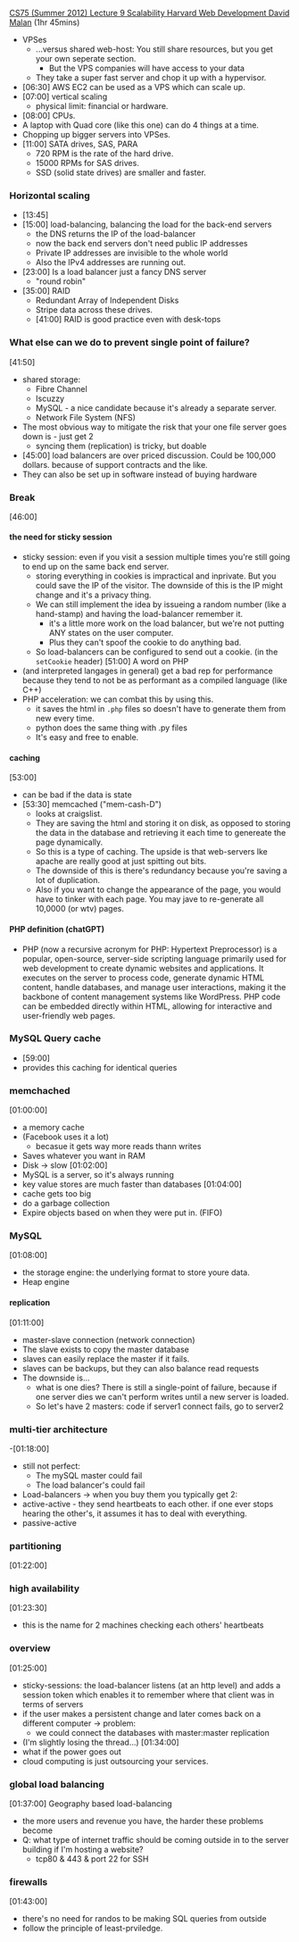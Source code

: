 [CS75 (Summer 2012) Lecture 9 Scalability Harvard Web Development David Malan](https://www.youtube.com/watch?v=-W9F__D3oY4)
(1hr 45mins)
- VPSes
  - ...versus shared web-host: You still share resources, but you get your own seperate section.
    - But the VPS companies will have access to your data
  - They take a super fast server and chop it up with a hypervisor.
- [06:30] AWS EC2 can be used as a VPS which can scale up.
- [07:00] vertical scaling
  - physical limit: financial or hardware.
- [08:00] CPUs.
- A laptop with Quad core (like this one) can do 4 things at a time.
- Chopping up bigger servers into VPSes.
- [11:00] SATA drives, SAS, PARA
  - 720 RPM is the rate of the hard drive.
  - 15000 RPMs for SAS drives.
  - SSD (solid state drives) are smaller and faster.

### Horizontal scaling

- [13:45]
- [15:00] load-balancing, balancing the load for the back-end servers
  - the DNS returns the IP of the load-balancer
  - now the back end servers don't need public IP addresses
  - Private IP addresses are invisible to the whole world
  - Also the IPv4 addresses are running out.
- [23:00] Is a load balancer just a fancy DNS server
  - "round robin"
- [35:00] RAID
  - Redundant Array of Independent Disks
  - Stripe data across these drives.
  - [41:00] RAID is good practice even with desk-tops
### What else can we do to prevent single point of failure?
[41:50]
- shared storage:
  - Fibre Channel
  - Iscuzzy
  - MySQL -  a nice candidate because it's already a separate server.
  - Network File System (NFS)
- The most obvious way to mitigate the risk that your one file server goes down is - just get 2
  - syncing them (replication) is tricky, but doable
- [45:00] load balancers are over priced discussion. Could be 100,000 dollars. because of support contracts and the like.
- They can also be set up in software instead of buying hardware

### Break
[46:00]
#### the need for sticky session
- sticky session: even if you visit a session multiple times you're still going to end up on the same back end server.
  - storing everything in cookies is impractical and inprivate. But you could save the IP of the visitor. The downside of this is the IP might change and it's a privacy thing.
  - We can still implement the idea by issueing a random number (like a hand-stamp) and having the load-balancer remember it.
    - it's a little more work on the load balancer, but we're not putting ANY states on the user computer.
    -  Plus they can't spoof the cookie to do anything bad.
  -  So load-balancers can be configured to send out a cookie. (in the `setCookie` header)
[51:00] A word on PHP
- (and interpreted langages in general) get a bad rep for performance because they tend to not be as performant as a compiled language (like C++)
- PHP acceleration: we can combat this by using this.
  - it saves the html in `.php` files so doesn't have to generate them from new every time.
  - python does the same thing with .py files
  - It's easy and free to enable.
#### caching
[53:00]
- can be bad if the data is state
- [53:30] memcached ("mem-cash-D")
  - looks at craigslist.
  - They are saving the html and storing it on disk, as opposed to storing the data in the database and retrieving it each time to genereate the page dynamically.  
  - So this is a type of caching. The upside is that web-servers lke apache are really good at just spitting out bits.
  - The downside of this is there's redundancy because you're saving a lot of duplication.
  - Also if you want to change the appearance of the page, you would have to tinker with each page. You may jave to re-generate all 10,0000 (or wtv) pages.
#### PHP definition (chatGPT)
- PHP (now a recursive acronym for PHP: Hypertext Preprocessor) is a popular, open-source, server-side scripting language primarily used for web development to create dynamic websites and applications. It executes on the server to process code, generate dynamic HTML content, handle databases, and manage user interactions, making it the backbone of content management systems like WordPress. PHP code can be embedded directly within HTML, allowing for interactive and user-friendly web pages.
### MySQL Query cache
- [59:00]
- provides this caching for identical queries
### memchached
[01:00:00]
- a memory cache
- (Facebook uses it a lot)
  - becasue it gets way more reads thann writes
- Saves whatever you want in RAM
- Disk -> slow
[01:02:00]
- MySQL is a server, so it's always running
- key value stores are much faster than databases
[01:04:00]
- cache gets too big
- do a garbage collection
- Expire objects based on when they were put in. (FIFO)
### MySQL
[01:08:00] 
- the storage engine: the underlying format to store youre data.
- Heap engine
#### replication
[01:11:00]
- master-slave connection (network connection)
- The slave exists to copy the master database
- slaves can easily replace the master if it fails.
- slaves can be backups, but they can also balance read requests
- The downside is...
  - what is one dies? There is still a single-point of failure, because if one server dies we can't perform writes until a new server is loaded.
  - So let's have 2 masters: code if server1 connect fails, go to server2
### multi-tier architecture
-[01:18:00]
- still not perfect:
  -  The mySQL master could fail
  -  The load balancer's could fail
-  Load-balancers -> when you buy them you typically get 2:
  -  active-active
    -  they send heartbeats to each other. if one ever stops hearing the other's, it assumes it has to deal with everything.
   - passive-active
### partitioning
[01:22:00]
### high availability
[01:23:30]
- this is the name for 2 machines checking each others' heartbeats
### overview
[01:25:00]
- sticky-sessions: the load-balancer listens (at an http level) and adds a session token which enables it to remember where that client was in terms of servers
- if the user makes a persistent change and later comes back on a different computer -> problem:
  - we could connect the databases with master:master replication
- (I'm slightly losing the thread...)
[01:34:00]
- what if the power goes out
- cloud computing is just outsourcing your services.
### global load balancing

 [01:37:00] Geography based load-balancing
 - the more users and revenue you have, the harder these problems become
- Q: what type of internet traffic should be coming outside in to the server building if I'm hosting a website?
  - tcp80 & 443 & port 22 for SSH
### firewalls

[01:43:00]
- there's no need for randos to be making SQL queries from outside
- follow the principle of least-prviledge.
